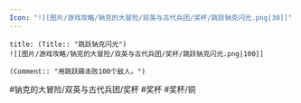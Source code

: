 ```yaml
---
Icon: "![[图片/游戏攻略/钠克的大冒险/双英与古代兵团/奖杯/跳跃钠克闪光.png|30]]"
---
```

```ad-common-bronze-trophy
title: (Title:: "跳跃钠克闪光")
![[图片/游戏攻略/钠克的大冒险/双英与古代兵团/奖杯/跳跃钠克闪光.png|100]]

(Comment:: "用跳跃踢击败100个敌人。")
```

#钠克的大冒险/双英与古代兵团/奖杯 #奖杯 #奖杯/铜
